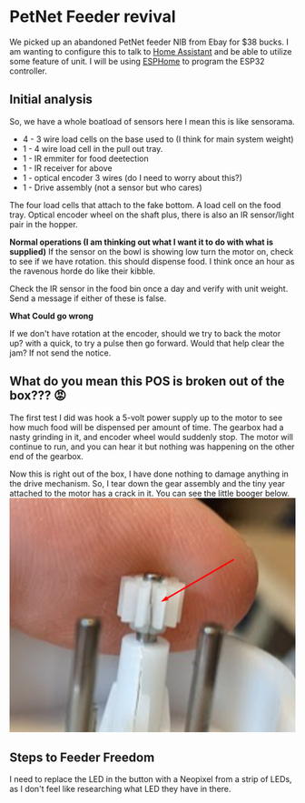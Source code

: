 # PetNet Feeder revival

We picked up an abandoned PetNet feeder NIB from Ebay for $38 bucks. I am wanting to configure this to talk to [Home Assistant](https://www.home-assistant.io/) and be able to utilize some feature of unit. I will be using [ESPHome](https://esphome.io/) to program the ESP32 controller.


## Initial analysis
So, we have a whole boatload of sensors here I mean this is like sensorama. 


-	4 - 3 wire load cells on the base used to (I think for main system weight)
-	1 - 4 wire load cell in the pull out tray.
-	1 - IR emmiter for food deetection
-	1 - IR receiver for above
-	1 - optical encoder 3 wires (do I need to worry about this?)
-   1 - Drive assembly (not a sensor but who cares)


The four load cells that attach to the fake bottom. A load cell on the food tray. Optical encoder wheel on the shaft plus, there is also an IR sensor/light pair in the hopper. 

**Normal operations (I am thinking out what I want it to do with what is supplied)**
If the sensor on the bowl is showing low turn the motor on, check to see if we have rotation. this should dispense food. I think once an hour as the ravenous horde do like their kibble. 

Check the IR sensor in the food bin once a day and verify with unit weight. Send a message if either of these is false.

**What Could go wrong**

If we don't have rotation at the encoder, should we try to back the motor up? with a quick, to try a pulse then go forward. Would that help clear the jam? If not send the notice.



## What do you mean this POS is broken out of the box??? :rage:
The first test I did was hook a 5-volt power supply up to the motor to see how much food will be dispensed per amount of time. The gearbox had a nasty grinding in it, and encoder wheel would suddenly stop. The motor will continue to run, and you can hear it but nothing was happening on the other end of the gearbox.

Now this is right out of the box, I have done nothing to damage anything in the drive mechanism. So, I tear down the gear assembly and the tiny year attached to the motor has a crack in it. You can see the little booger below.
![Bad Gear](./Images/bad-gear.png)



## Steps to Feeder Freedom

I need to replace the LED in the button with a Neopixel from a strip of LEDs, as I don't feel like researching what LED they have in there.